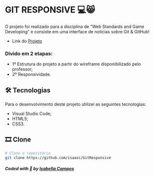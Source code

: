 # GIT RESPONSIVE  💻😸
O projeto foi realizado para a disciplina de "Web Standards and Game Developing" e consiste em uma interface de notícias sobre Git & GitHub! 
<br>
* Link do [Projeto](https://isaasc.github.io/GitResponsive/)

### Divido em 2 etapas:
* 1º Estrutura do projeto a partir do wireframe disponibilizado pelo professor; 
* 2º Responsividade.

## 🛠 Tecnologias
Para o desenvolvimento deste projeto utilizei as seguintes tecnologias:

* Visual Studio Code;
* HTML5;
* CSS3.

## 🎞️ Clone

```bash
# Clone o repositório
git clone https://github.com/isaasc/GitResponsive
```

##### Coded with 💜 by <a href="https://github.com/isaasc/">Isabella Campos</a>
